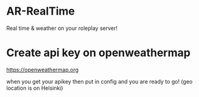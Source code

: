 # AR-RealTime
Real time &amp; weather on your roleplay server!

# Create api key on openweathermap

https://openweathermap.org

when you get your apikey then put in config and you are ready to go! 
(geo location is on Helsinki)
